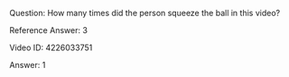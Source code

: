 Question: How many times did the person squeeze the ball in this video?

Reference Answer: 3

Video ID: 4226033751

Answer: 1

